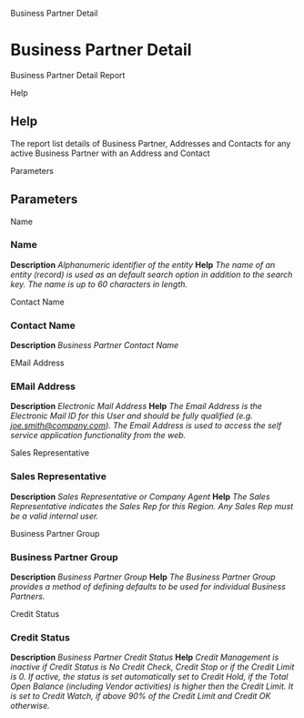 
Business Partner Detail
# Business Partner Detail


Business Partner Detail Report

Help
## Help

The report list details of Business Partner, Addresses and Contacts for any active Business Partner with an Address and Contact

Parameters
## Parameters


Name
### Name

**Description**
 *Alphanumeric identifier of the entity*
**Help**
 *The name of an entity (record) is used as an default search option in addition to the search key. The name is up to 60 characters in length.*

Contact Name
### Contact Name

**Description**
 *Business Partner Contact Name*

EMail Address
### EMail Address

**Description**
 *Electronic Mail Address*
**Help**
 *The Email Address is the Electronic Mail ID for this User and should be fully qualified (e.g. joe.smith@company.com). The Email Address is used to access the self service application functionality from the web.*

Sales Representative
### Sales Representative

**Description**
 *Sales Representative or Company Agent*
**Help**
 *The Sales Representative indicates the Sales Rep for this Region.  Any Sales Rep must be a valid internal user.*

Business Partner Group
### Business Partner Group

**Description**
 *Business Partner Group*
**Help**
 *The Business Partner Group provides a method of defining defaults to be used for individual Business Partners.*

Credit Status
### Credit Status

**Description**
 *Business Partner Credit Status*
**Help**
 *Credit Management is inactive if Credit Status is No Credit Check, Credit Stop or if the Credit Limit is 0.
If active, the status is set automatically set to Credit Hold, if the Total Open Balance (including Vendor activities)  is higher then the Credit Limit. It is set to Credit Watch, if above 90% of the Credit Limit and Credit OK otherwise.*
